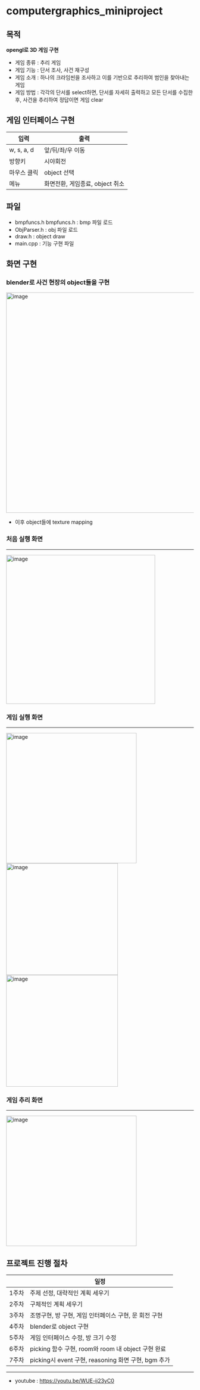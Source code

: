 # computergraphics_miniproject

## 목적
**opengl로 3D 게임 구현**

* 게임 종류 : 추리 게임   
* 게임 기능 : 단서 조사, 사건 재구성   
* 게임 소개 : 하나의 크라임씬을 조사하고 이를 기반으로 추리하여 범인을 찾아내는 게임   
* 게임 방법 : 각각의 단서를 select하면, 단서를 자세히 출력하고 모든 단서를 수집한 후, 사건을 추리하여 정답이면 게임 clear   


## 게임 인터페이스 구현
|입력|출력|
|---|---|
|w, s, a, d| 앞/뒤/좌/우 이동|
|방향키|시야회전|
|마우스 클릭|object 선택|
|메뉴|화면전환, 게임종료, object 취소|

## 파일
* bmpfuncs.h bmpfuncs.h : bmp 파일 로드
* ObjParser.h : obj 파일 로드
* draw.h : object draw
* main.cpp : 기능 구현 파일

## 화면 구현
### blender로 사건 현장의 object들을 구현
<img width="592" alt="image" src="https://user-images.githubusercontent.com/77006790/167857120-edfa61a5-f83d-4c8a-9caa-1d3dec802cd7.png">

* 이후 object들에 texture mapping

### 처음 실행 화면
* * *
<img width="400" alt="image" src="https://user-images.githubusercontent.com/77006790/167857430-861a2ec0-80c7-42e1-af18-12ce9d9075af.png">

### 게임 실행 화면
* * *
<img width="350" alt="image" src="https://user-images.githubusercontent.com/77006790/167857496-28d0fbe0-99de-4883-8e0b-39d3ab8709eb.png">  <img width="300" alt="image" src="https://user-images.githubusercontent.com/77006790/167857529-f43a9441-4336-4394-8027-b26ed6ca6ba8.png">  <img width="300" alt="image" src="https://user-images.githubusercontent.com/77006790/167857539-735e3f8b-f3a4-4b34-a140-5d2f72194734.png">

### 게임 추리 화면
* * *
<img width="350" alt="image" src="https://user-images.githubusercontent.com/77006790/167857901-da17d39b-61f5-438f-97ed-1abf4dffc624.png">

## 프로젝트 진행 절차
||일정|
|---|---|
|1주차|주제 선정, 대략적인 계획 세우기|
|2주차|구체적인 계획 세우기|
|3주차|조명구현, 방 구현, 게임 인터페이스 구현, 문 회전 구현|
|4주차|blender로 object 구현|
|5주차|게임 인터페이스 수정, 방 크기 수정|
|6주차|picking 함수 구현, room와 room 내 object 구현 완료|
|7주차|picking시 event 구현, reasoning 화면 구현, bgm 추가|

* * *

* youtube : https://youtu.be/WUE-ij23yC0
